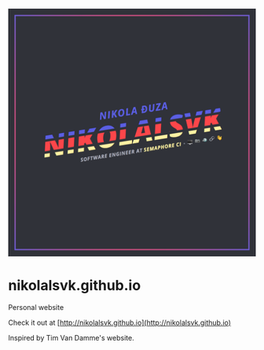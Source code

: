 ![Preview](site_preview.png)

# nikolalsvk.github.io

Personal website

Check it out at [http://nikolalsvk.github.io](http://nikolalsvk.github.io)

Inspired by Tim Van Damme's website.
